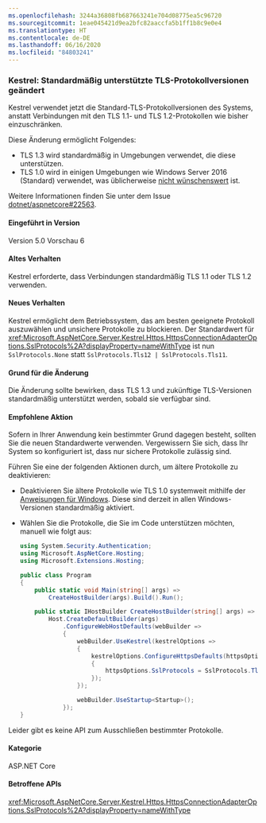 ```yaml
---
ms.openlocfilehash: 3244a36808fb687663241e704d08775ea5c96720
ms.sourcegitcommit: 1eae045421d9ea2bfc82aaccfa5b1ff1b8c9e0e4
ms.translationtype: HT
ms.contentlocale: de-DE
ms.lasthandoff: 06/16/2020
ms.locfileid: "84803241"
---
```

### <a name="kestrel-default-supported-tls-protocol-versions-changed"></a>Kestrel: Standardmäßig unterstützte TLS-Protokollversionen geändert

Kestrel verwendet jetzt die Standard-TLS-Protokollversionen des Systems, anstatt Verbindungen mit den TLS 1.1- und TLS 1.2-Protokollen wie bisher einzuschränken.

Diese Änderung ermöglicht Folgendes:

* TLS 1.3 wird standardmäßig in Umgebungen verwendet, die diese unterstützen.
* TLS 1.0 wird in einigen Umgebungen wie Windows Server 2016 (Standard) verwendet, was üblicherweise [nicht wünschenswert](/security/engineering/solving-tls1-problem) ist.

Weitere Informationen finden Sie unter dem Issue [dotnet/aspnetcore#22563](https://github.com/dotnet/aspnetcore/issues/22563).

#### <a name="version-introduced"></a>Eingeführt in Version

Version 5.0 Vorschau 6

#### <a name="old-behavior"></a>Altes Verhalten

Kestrel erforderte, dass Verbindungen standardmäßig TLS 1.1 oder TLS 1.2 verwenden.

#### <a name="new-behavior"></a>Neues Verhalten

Kestrel ermöglicht dem Betriebssystem, das am besten geeignete Protokoll auszuwählen und unsichere Protokolle zu blockieren. Der Standardwert für <xref:Microsoft.AspNetCore.Server.Kestrel.Https.HttpsConnectionAdapterOptions.SslProtocols%2A?displayProperty=nameWithType> ist nun `SslProtocols.None` statt `SslProtocols.Tls12 | SslProtocols.Tls11`.

#### <a name="reason-for-change"></a>Grund für die Änderung

Die Änderung sollte bewirken, dass TLS 1.3 und zukünftige TLS-Versionen standardmäßig unterstützt werden, sobald sie verfügbar sind.

#### <a name="recommended-action"></a>Empfohlene Aktion

Sofern in Ihrer Anwendung kein bestimmter Grund dagegen besteht, sollten Sie die neuen Standardwerte verwenden. Vergewissern Sie sich, dass Ihr System so konfiguriert ist, dass nur sichere Protokolle zulässig sind.

Führen Sie eine der folgenden Aktionen durch, um ältere Protokolle zu deaktivieren:

* Deaktivieren Sie ältere Protokolle wie TLS 1.0 systemweit mithilfe der [Anweisungen für Windows](/dotnet/framework/network-programming/tls#configuring-schannel-protocols-in-the-windows-registry). Diese sind derzeit in allen Windows-Versionen standardmäßig aktiviert.
* Wählen Sie die Protokolle, die Sie im Code unterstützen möchten, manuell wie folgt aus:

    ```csharp
    using System.Security.Authentication;
    using Microsoft.AspNetCore.Hosting;
    using Microsoft.Extensions.Hosting;

    public class Program
    {
        public static void Main(string[] args) =>
            CreateHostBuilder(args).Build().Run();

        public static IHostBuilder CreateHostBuilder(string[] args) =>
            Host.CreateDefaultBuilder(args)
                .ConfigureWebHostDefaults(webBuilder =>
                {
                    webBuilder.UseKestrel(kestrelOptions =>
                    {
                        kestrelOptions.ConfigureHttpsDefaults(httpsOptions =>
                        {
                            httpsOptions.SslProtocols = SslProtocols.Tls12 | SslProtocols.Tls13;
                        });
                    });

                    webBuilder.UseStartup<Startup>();
                });
    }
    ```

Leider gibt es keine API zum Ausschließen bestimmter Protokolle.

#### <a name="category"></a>Kategorie

ASP.NET Core

#### <a name="affected-apis"></a>Betroffene APIs

<xref:Microsoft.AspNetCore.Server.Kestrel.Https.HttpsConnectionAdapterOptions.SslProtocols%2A?displayProperty=nameWithType>

<!-- 

#### Affected APIs

`P:Microsoft.AspNetCore.Server.Kestrel.Https.HttpsConnectionAdapterOptions.SslProtocols`

-->
